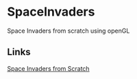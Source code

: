 # SpaceInvaders
Space Invaders from scratch using openGL

## Links
[Space Invaders from Scratch](https://nicktasios.nl/posts/space-invaders-from-scratch-part-1.html)
